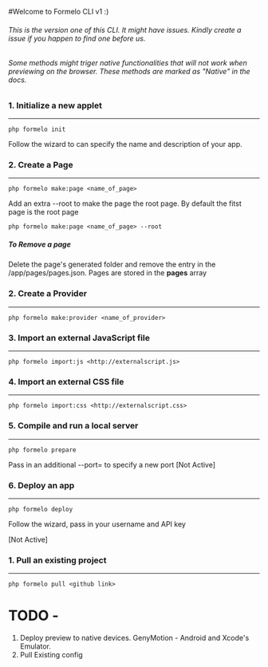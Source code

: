 #Welcome to Formelo CLI v1 :)

###### This is the version one of this CLI. It might have issues. Kindly create a issue if you happen to find one before us.

###### Some methods might triger native functionalities that will not work when previewing on the browser. These methods are marked as "Native" in the docs.


### 1. Initialize a new applet
---------------------------------------

    php formelo init

Follow the wizard to can specify the name and description of your app.


### 2. Create a Page
---------------------------------------

    php formelo make:page <name_of_page>

Add an extra --root to make the page the root page. By default the fitst page is the root page

    php formelo make:page <name_of_page> --root

##### To Remove a page
Delete the page's generated folder and remove the entry in the /app/pages/pages.json. Pages are stored in the **pages** array


### 2. Create a Provider
---------------------------------------

    php formelo make:provider <name_of_provider>


### 3. Import an external JavaScript file
---------------------------------------

    php formelo import:js <http://externalscript.js>


### 4. Import an external CSS file
---------------------------------------

    php formelo import:css <http://externalscript.css>


### 5. Compile and run a local server
---------------------------------------

    php formelo prepare

Pass in an additional --port=<PORT> to specify a new port  [Not Active]

### 6. Deploy an app
---------------------------------------

    php formelo deploy

Follow the wizard, pass in your username and API key


[Not Active]

### 1. Pull an existing project
---------------------------------------

    php formelo pull <github link>


# TODO -  

1. Deploy preview to native devices. GenyMotion - Android and Xcode's Emulator.
2. Pull Existing config





